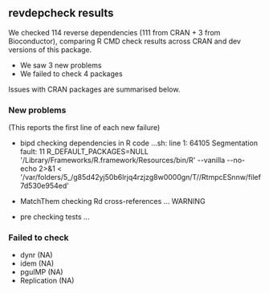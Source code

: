 ## revdepcheck results

We checked 114 reverse dependencies (111 from CRAN + 3 from Bioconductor), comparing R CMD check results across CRAN and dev versions of this package.

 * We saw 3 new problems
 * We failed to check 4 packages

Issues with CRAN packages are summarised below.

### New problems
(This reports the first line of each new failure)

* bipd
  checking dependencies in R code ...sh: line 1: 64105 Segmentation fault: 11  R_DEFAULT_PACKAGES=NULL '/Library/Frameworks/R.framework/Resources/bin/R' --vanilla --no-echo 2>&1 < '/var/folders/5_/g85d42yj50b6lrjq4rzjzg8w0000gn/T//RtmpcESnnw/filef7d530e954ed'

* MatchThem
  checking Rd cross-references ... WARNING

* pre
  checking tests ...

### Failed to check

* dynr        (NA)
* idem        (NA)
* pguIMP      (NA)
* Replication (NA)
